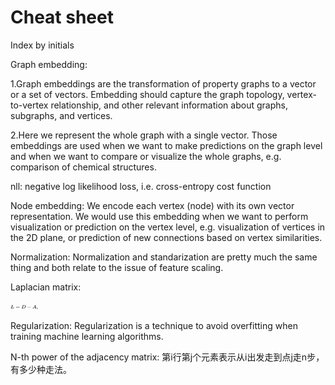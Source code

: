 Cheat sheet
===========

Index by initials

Graph embedding:

1.Graph embeddings are the transformation of property graphs to a vector or a
set of vectors. Embedding should capture the graph topology, vertex-to-vertex
relationship, and other relevant information about graphs, subgraphs, and
vertices.

2.Here we represent the whole graph with a single vector. Those embeddings are
used when we want to make predictions on the graph level and when we want to
compare or visualize the whole graphs, e.g. comparison of chemical structures.

nll: negative log likelihood loss, i.e. cross-entropy cost function

Node embedding: We encode each vertex (node) with its own vector representation.
We would use this embedding when we want to perform visualization or prediction
on the vertex level, e.g. visualization of vertices in the 2D plane, or
prediction of new connections based on vertex similarities.

Normalization: Normalization and standarization are pretty much the same thing
and both relate to the issue of feature scaling. 

Laplacian matrix:

![IMG_256](media/bd2b7bdeab9615e073bc562217049a0f.png)

Regularization: Regularization is a technique to avoid overfitting when training
machine learning algorithms.

N-th power of the adjacency matrix:
第i行第j个元素表示从i出发走到点j走n步，有多少种走法。
